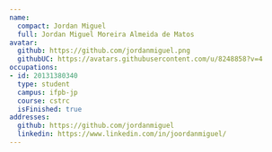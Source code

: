 ```yaml
---
name:
  compact: Jordan Miguel
  full: Jordan Miguel Moreira Almeida de Matos
avatar:
  github: https://github.com/jordanmiguel.png
  githubUC: https://avatars.githubusercontent.com/u/8248858?v=4
occupations:
- id: 20131380340
  type: student
  campus: ifpb-jp
  course: cstrc
  isFinished: true
addresses:
  github: https://github.com/jordanmiguel
  linkedin: https://www.linkedin.com/in/joordanmiguel/
---
```

